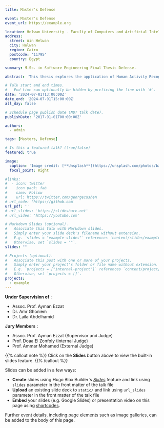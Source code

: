 ```yaml
---
title: Master's Defense

event: Master's Defense
event_url: https://example.org

location: Helwan University - Faculty of Computers and Artificial Intelligence (FCAI) 
address:
  street: Ain Helwan
  city: Helwan
  region: Cairo
  postcode: '11795'
  country: Egypt

summary: M.Sc. in Software Engineering Final Thesis Defense.

abstract: 'This thesis explores the application of Human Activity Recognition (HAR) in the context of physical rehabilitation exercises, aiming to provide real-time feedback and assessment. The research investigates various machine learning and deep learning techniques, including transfer learning and attention models, to accurately recognize and evaluate physical movements. By utilizing Kinect and RGB cameras, the study ensures accessibility and cost-effectiveness, making advanced rehabilitation technologies more widely available. Through a comparative study of machine learning algorithms, a case study on a newly developed framework for assessing rehabilitation exercises, and an analysis of CNN and RNN algorithms across multiple datasets, the thesis offers comprehensive insights into the effectiveness of different approaches. Additionally, the work includes a study on transfer learning and model fusion techniques to enhance HAR performance. The results contribute to the advancement of real-time monitoring systems, providing valuable support for patients and healthcare professionals in the rehabilitation process.'

# Talk start and end times.
#   End time can optionally be hidden by prefixing the line with `#`.
date: '2024-07-01T13:00:00Z'
date_end: '2024-07-01T15:00:00Z'
all_day: false

# Schedule page publish date (NOT talk date).
publishDate: '2017-01-01T00:00:00Z'

authors:
  - admin

tags: [Masters, Defense]

# Is this a featured talk? (true/false)
featured: true

image:
  caption: 'Image credit: [**Unsplash**](https://unsplash.com/photos/bzdhc5b3Bxs)'
  focal_point: Right

#links:
#  - icon: twitter
#    icon_pack: fab
#    name: Follow
#    url: https://twitter.com/georgecushen
# url_code: 'https://github.com'
url_pdf: ''
# url_slides: 'https://slideshare.net'
# url_video: 'https://youtube.com'

# Markdown Slides (optional).
#   Associate this talk with Markdown slides.
#   Simply enter your slide deck's filename without extension.
#   E.g. `slides = "example-slides"` references `content/slides/example-slides.md`.
#   Otherwise, set `slides = ""`.
slides: ""

# Projects (optional).
#   Associate this post with one or more of your projects.
#   Simply enter your project's folder or file name without extension.
#   E.g. `projects = ["internal-project"]` references `content/project/deep-learning/index.md`.
#   Otherwise, set `projects = []`.
projects:
  - example
---
```

**Under Supervision of** :
- Assoc. Prof. Ayman Ezzat
- Dr. Amr Ghoniem
- Dr. Laila Abdelhamid

**Jury Members** :
- Assoc. Prof. Ayman Ezzat (Supervisor and Judge)
- Prof. Doaa El Zonfoly (Internal Judge)
- Prof. Ammar Mohamed (External Judge)


{{% callout note %}}
Click on the **Slides** button above to view the built-in slides feature.
{{% /callout %}}

Slides can be added in a few ways:

- **Create** slides using Hugo Blox Builder's [_Slides_](https://docs.hugoblox.com/reference/content-types/) feature and link using `slides` parameter in the front matter of the talk file
- **Upload** an existing slide deck to `static/` and link using `url_slides` parameter in the front matter of the talk file
- **Embed** your slides (e.g. Google Slides) or presentation video on this page using [shortcodes](https://docs.hugoblox.com/reference/markdown/).

Further event details, including [page elements](https://docs.hugoblox.com/reference/markdown/) such as image galleries, can be added to the body of this page.
